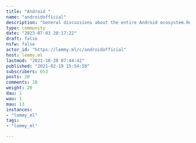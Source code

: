 ```yaml
---
title: "Android " 
name: "androidofficial"
description: "General discussions about the entire Android ecosystem.Related Communities:  - [!aosp@lemmy.ml](https://lemmy.ml/c/aosp) - [!androidapps@lemmy.ml](https://lemmy.ml/c/androidapps) - [!grapheneos@lemmy.ml](https://lemmy.ml/c/grapheneos) Rules:::: spoiler spoiler0. Use common sense.1. No piracy. Period. Don't care about your beliefs.2. No gray-area or illegal exploitation such as bypassing Google FRP, permanently locked bootloader, rooting un-rootable devices, bypassing lockscreen, etc.3. No sharing APKs or related executable software. See rule 4 for more details.4. If APKs are shared, they must be done from well-known sources such as GitHub, Google Play, and F-Droid. No direct downloads or sketchy file sharing websites.This does not mean advertise your software here. Do so in the [!androidapps@lemmy.ml](https://lemmy.ml/c/androidapps) community.5. No Android v. iPhone discussions. We also do not tolerate slander or bashing of both devices and their respective ecosystems.6. No shilling. We will call you out on it and take action. You can calmly and respectfully make suggestions, even to other devices or ecosystems like iPhone. Nothing more than that.7. No discussion/promotion of controversial or scam custom OS's or companies such as CalyxOS (Calyx Institute), PureOS (Purism), etc.8. No discussion/promotion of controversial or scam devices such as Librem (Purism), Freedom Phone, etc.9. No discussions of devices or software that deviate or mismarket themselves from Android such as PinePhone, Librem, Ubuntu Touch, etc. These are not Android devices and are not in any way related to Android.10. No custom OS promotions. Discussions about **known** OS's are okay such as GrapheneOS, ProtonAOSP, etc. Though these discussions would be better in [!aosp@lemmy.ml](https://lemmy.ml/c/aosp).11. **No politics.**These rules are subject to change at any point in time with or without user notice.:::"
type: community
date: "2023-07-03 20:17:22"
draft: false
nsfw: false
actor_id: "https://lemmy.ml/c/androidofficial"
host: lemmy.ml
lastmod: "2021-10-20 07:44:42"
published: "2021-02-19 15:54:50"
subscribers: 653
posts: 20
comments: 18
weight: 20
dau: 1
wau: 1
mau: 13
instances:
- "lemmy_ml"
tags: 
- "lemmy_ml"

---
```

